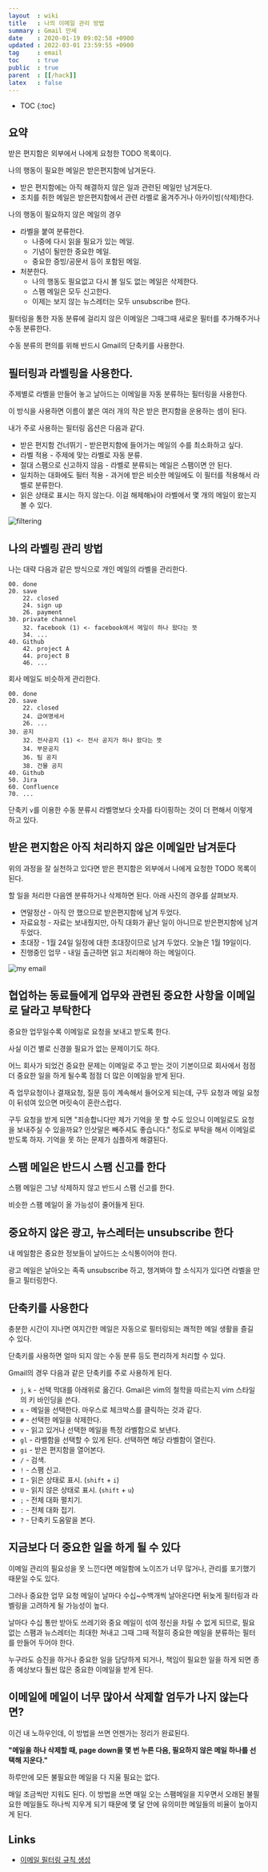```yaml
---
layout  : wiki
title   : 나의 이메일 관리 방법
summary : Gmail 만세
date    : 2020-01-19 09:02:58 +0900
updated : 2022-03-01 23:59:55 +0900
tag     : email
toc     : true
public  : true
parent  : [[/hack]]
latex   : false
---
```

* TOC
{:toc}

## 요약

받은 편지함은 외부에서 나에게 요청한 TODO 목록이다.

나의 행동이 필요한 메일은 받은편지함에 남겨둔다.

* 받은 편지함에는 아직 해결하지 않은 일과 관련된 메일만 남겨둔다.
* 조치를 취한 메일은 받은편지함에서 관련 라벨로 옮겨주거나 아카이빙(삭제)한다.

나의 행동이 필요하지 않은 메일의 경우

* 라벨을 붙여 분류한다.
    * 나중에 다시 읽을 필요가 있는 메일.
    * 기념이 될만한 중요한 메일.
    * 중요한 증빙/공문서 등이 포함된 메일.
* 처분한다.
    * 나의 행동도 필요없고 다시 볼 일도 없는 메일은 삭제한다.
    * 스팸 메일은 모두 신고한다.
    * 이제는 보지 않는 뉴스레터는 모두 unsubscribe 한다.

필터링을 통한 자동 분류에 걸리지 않은 이메일은 그때그때 새로운 필터를 추가해주거나 수동 분류한다.

수동 분류의 편의를 위해 반드시 Gmail의 단축키를 사용한다.

## 필터링과 라벨링을 사용한다.

주제별로 라벨을 만들어 놓고 날아드는 이메일을 자동 분류하는 필터링을 사용한다.

이 방식을 사용하면 이름이 붙은 여러 개의 작은 받은 편지함을 운용하는 셈이 된다.

내가 주로 사용하는 필터링 옵션은 다음과 같다.

* 받은 편지함 건너뛰기 - 받은편지함에 들어가는 메일의 수를 최소화하고 싶다.
* 라벨 적용 - 주제에 맞는 라벨로 자동 분류.
* 절대 스팸으로 신고하지 않음 - 라벨로 분류되는 메일은 스팸이면 안 된다.
* 일치하는 대화에도 필터 적용 - 과거에 받은 비슷한 메일에도 이 필터를 적용해서 라벨로 분류한다.
* 읽은 상태로 표시는 하지 않는다. 이걸 해제해놔야 라벨에서 몇 개의 메일이 왔는지 볼 수 있다.

![filtering]( /resource/wiki/email-gardening/filtering.png )


## 나의 라벨링 관리 방법

나는 대략 다음과 같은 방식으로 개인 메일의 라벨을 관리한다.

```text
00. done
20. save
    22. closed
    24. sign up
    26. payment
30. private channel
    32. facebook (1) <- facebook에서 메일이 하나 왔다는 뜻
    34. ...
40. Github
    42. project A
    44. project B
    46. ...
```

회사 메일도 비슷하게 관리한다.

```text
00. done
20. save
    22. closed
    24. 급여명세서
    26. ...
30. 공지
    32. 전사공지 (1) <- 전사 공지가 하나 왔다는 뜻
    34. 부문공지
    36. 팀 공지
    38. 건물 공지
40. Github
50. Jira
60. Confluence
70. ...
```

단축키 `v`를 이용한 수동 분류시 라벨명보다 숫자를 타이핑하는 것이 더 편해서 이렇게 하고 있다.

## 받은 편지함은 아직 처리하지 않은 이메일만 남겨둔다

위의 과정을 잘 실천하고 있다면 받은 편지함은 외부에서 나에게 요청한 TODO 목록이 된다.

할 일을 처리한 다음엔 분류하거나 삭제하면 된다.
아래 사진의 경우를 살펴보자.

* 연말정산 - 아직 안 했으므로 받은편지함에 남겨 두었다.
* 자료요청 - 자료는 보내줬지만, 아직 대화가 끝난 일이 아니므로 받은편지함에 남겨 두었다.
* 초대장 - 1월 24일 일정에 대한 초대장이므로 남겨 두었다. 오늘은 1월 19일이다.
* 진행중인 업무 - 내일 출근하면 읽고 처리해야 하는 메일이다.

![my email]( /resource/wiki/email-gardening/my-gmail-dashboard.png )

## 협업하는 동료들에게 업무와 관련된 중요한 사항을 이메일로 달라고 부탁한다

중요한 업무일수록 이메일로 요청을 보내고 받도록 한다.

사실 이건 별로 신경쓸 필요가 없는 문제이기도 하다.

어느 회사가 되었건 중요한 문제는 이메일로 주고 받는 것이 기본이므로
회사에서 점점 더 중요한 일을 하게 될수록 점점 더 많은 이메일을 받게 된다.

즉 업무요청이나 결재요청, 질문 등이 계속해서 들어오게 되는데, 구두 요청과 메일 요청이 뒤섞여 있으면 머릿속이 혼란스럽다.

구두 요청을 받게 되면 "죄송합니다만 제가 기억을 못 할 수도 있으니 이메일로도 요청을 보내주실 수 있을까요? 인삿말은 빼주셔도 좋습니다."
정도로 부탁을 해서 이메일로 받도록 하자. 기억을 못 하는 문제가 심플하게 해결된다.


## 스팸 메일은 반드시 스팸 신고를 한다

스팸 메일은 그냥 삭제하지 않고 반드시 스팸 신고를 한다.

비슷한 스팸 메일이 올 가능성이 줄어들게 된다.


## 중요하지 않은 광고, 뉴스레터는 unsubscribe 한다

내 메일함은 중요한 정보들이 날아드는 소식통이어야 한다.

광고 메일은 날아오는 족족 unsubscribe 하고, 챙겨봐야 할 소식지가 있다면 라벨을 만들고 필터링한다.

## 단축키를 사용한다

충분한 시간이 지나면 여지간한 메일은 자동으로 필터링되는 쾌적한 메일 생활을 즐길 수 있다.

단축키를 사용하면 얼마 되지 않는 수동 분류 등도 편리하게 처리할 수 있다.

Gmail의 경우 다음과 같은 단축키를 주로 사용하게 된다.

* `j`, `k` - 선택 막대를 아래위로 옮긴다. Gmail은 vim의 철학을 따르는지 vim 스타일의 키 바인딩을 쓴다.
* `x` - 메일을 선택한다. 마우스로 체크박스를 클릭하는 것과 같다.
* `#` - 선택한 메일을 삭제한다.
* `v` - 읽고 있거나 선택한 메일을 특정 라벨함으로 보낸다.
* `gl` - 라벨함을 선택할 수 있게 된다. 선택하면 해당 라벨함이 열린다.
* `gi` - 받은 편지함을 열어본다.
* `/` - 검색.
* `!` - 스팸 신고.
* `I` - 읽은 상태로 표시. (`shift` + `i`)
* `U` - 읽지 않은 상태로 표시. (`shift` + `u`)
* `;` - 전체 대화 펼치기.
* `:` - 전체 대화 접기.
* `?` - 단축키 도움말을 본다.

## 지금보다 더 중요한 일을 하게 될 수 있다

이메일 관리의 필요성을 못 느낀다면 메일함에 노이즈가 너무 많거나, 관리를 포기했기 때문일 수도 있다.

그러나 중요한 업무 요청 메일이 날마다 수십~수백개씩 날아온다면 뒤늦게 필터링과 라벨링을 고려하게 될 가능성이 높다.

날마다 수십 통만 받아도 쓰레기와 중요 메일이 섞여 정신을 차릴 수 없게 되므로,
필요없는 스팸과 뉴스레터는 최대한 쳐내고 그때 그때 적절히 중요한 메일을 분류하는 필터를 만들어 두어야 한다.

누구라도 승진을 하거나 중요한 일을 담당하게 되거나, 책임이 필요한 일을 하게 되면 종종 예상보다 훨씬 많은 중요한 이메일을 받게 된다.


## 이메일에 메일이 너무 많아서 삭제할 엄두가 나지 않는다면?

이건 내 노하우인데, 이 방법을 쓰면 언젠가는 정리가 완료된다.

**"메일을 하나 삭제할 때, page down을 몇 번 누른 다음, 필요하지 않은 메일 하나를 선택해 지운다."**

하루만에 모든 불필요한 메일을 다 지울 필요는 없다.

매일 조금씩만 지워도 된다.
이 방법을 쓰면 매일 오는 스팸메일을 지우면서 오래된 불필요한 메일들도 하나씩 지우게 되기 때문에
몇 달 안에 유의미한 메일들의 비율이 높아지게 된다.

## Links

* [이메일 필터링 규칙 생성]( https://support.google.com/mail/answer/6579?hl=ko )

